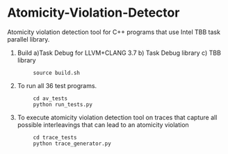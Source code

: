 # Atomicity-Violation-Detector
Atomicity violation detection tool for C++ programs that use Intel TBB task parallel library.

1. Build a)Task Debug for LLVM+CLANG 3.7 b) Task Debug library c) TBB library

            source build.sh

2. To run all 36 test programs.

            cd av_tests
            python run_tests.py

3. To execute atomicity violation detection tool on traces that capture all possible interleavings that can lead to an atomicity violation

            cd trace_tests
            python trace_generator.py
